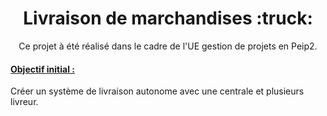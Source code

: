 <h1 align="center">Livraison de marchandises :truck:</h1>
<p align="center">
Ce projet à été réalisé dans le cadre de l'UE gestion de projets en Peip2.
</p>
<h4><u>Objectif initial :</u></h4>
<p>
Créer un système de livraison autonome avec une centrale et plusieurs livreur.
</p>
